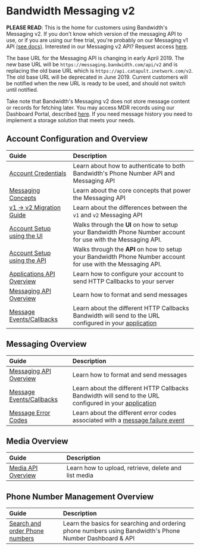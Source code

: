 # Bandwidth Messaging v2

**PLEASE READ**: This is the home for customers using Bandwidth's Messaging v2. If you don't know which version of the messaging API to use, or if you are using our free trial, you're probably on our Messaging v1 API [(see docs)](https://dev.bandwidth.com/ap-docs/methods/restApi.html). Interested in our Messaging v2 API? Request access [here](https://go.bandwidth.com/messaging-v2-api.html).

<div class="alert alert--general"><p>The base URL for the Messaging API is changing in early April 2019. The new base URL will be <code>https://messaging.bandwidth.com/api/v2</code> and is replacing the old base URL which is <code>https://api.catapult.inetwork.com/v2</code>. The old base URL will be deprecated in June 2019. Current customers will be notified when the new URL is ready to be used, and should not switch until notified.</p></div>

<div class="alert general medium"><p>Take note that Bandwidth's Messaging v2 does not store message content or records for fetching later. You may access MDR records using our Dashboard Portal, described <a href="https://support.bandwidth.com/hc/en-us/articles/226661127-How-to-Download-Billing-Detail-Records-BDRs-and-Message-Detail-Records-MDRs-">here</a>. If you need message history you need to implement a storage solution that meets your needs.</p></div>

## Account Configuration and Overview

| Guide                                               | Description                                                                                                                     |
|:----------------------------------------------------|:--------------------------------------------------------------------------------------------------------------------------------|
| [Account Credentials](accountCredentials.md)        | Learn about how to authenticate to both Bandwidth's Phone Number API and Messaging API                                          |
| [Messaging Concepts](concepts.md)                   | Learn about the core concepts that power the Messaging API                                                                      |
| [v1 → v2 Migration Guide](messaging2Migration.md)   | Learn about the differences between the `v1` and `v2` Messaging API                                                             |
| [Account Setup using the UI](uisetup.md#top)        | Walks through the **UI** on how to setup your Bandwidth Phone Number account for use with the Messaging API.                    |
| [Account Setup using the API](apisetup.md#top)      | Walks through the **API** on how to setup your Bandwidth Phone Number account for use with the Messaging API.                   |
| [Applications API Overview](applications/about.md)  | Learn how to configure your account to send HTTP Callbacks to your server                                                       |
| [Messaging API Overview](methods/sendMessages.md)   | Learn how to format and send messages                                                                                           |
| [Message Events/Callbacks](events/messageEvents.md) | Learn about the different HTTP Callbacks Bandwidth will send to the URL configured in your [application](applications/about.md) |

## Messaging Overview

| Guide                                               | Description                                                                                                                     |
|:----------------------------------------------------|:--------------------------------------------------------------------------------------------------------------------------------|
| [Messaging API Overview](methods/sendMessages.md)   | Learn how to format and send messages                                                                                           |
| [Message Events/Callbacks](events/messageEvents.md) | Learn about the different HTTP Callbacks Bandwidth will send to the URL configured in your [application](applications/about.md) |
| [Message Error Codes](codes.md)                     | Learn about the different error codes associated with a [message failure event](events/messageFailed.md)                        |

## Media Overview

| Guide                                               | Description                                                                                                                     |
|:----------------------------------------------------|:--------------------------------------------------------------------------------------------------------------------------------|
| [Media API Overview](media/about.md)   | Learn how to upload, retrieve, delete and list media 

## Phone Number Management Overview

| Guide                                                               | Description                                                                                              |
|:--------------------------------------------------------------------|:---------------------------------------------------------------------------------------------------------|
| [Search and order Phone numbers](concepts/numberOrderingSummary.md) | Learn the basics for searching and ordering phone numbers using Bandwidth's Phone Number Dashboard & API |
